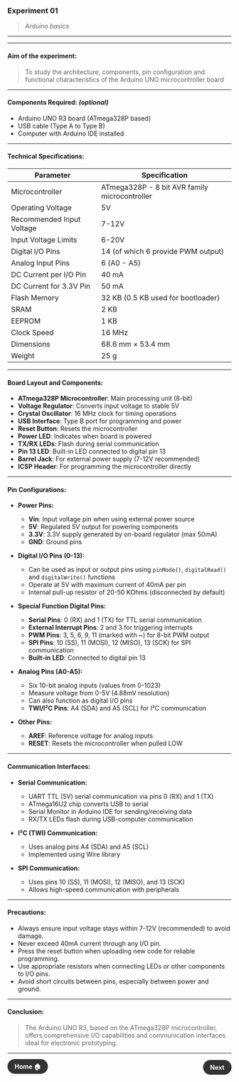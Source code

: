 ### **Experiment 01**
> *Arduino basics*

---
---

#### **Aim of the experiment:**
> To study the architecture, components, pin configuration and functional characteristics of the Arduino UNO microcontroller board

---

#### **Components Required:** *(optional)*
- Arduino UNO R3 board (ATmega328P based)
- USB cable (Type A to Type B)
- Computer with Arduino IDE installed

---




#### **Technical Specifications:**

| **Parameter** | **Specification** |
|-----------|--------------|
| Microcontroller | ATmega328P - 8 bit AVR family microcontroller |
| Operating Voltage | 5V |
| Recommended Input Voltage | 7-12V |
| Input Voltage Limits | 6-20V |
| Digital I/O Pins | 14 (of which 6 provide PWM output) |
| Analog Input Pins | 6 (A0 - A5) |
| DC Current per I/O Pin | 40 mA |
| DC Current for 3.3V Pin | 50 mA |
| Flash Memory | 32 KB (0.5 KB used for bootloader) |
| SRAM | 2 KB |
| EEPROM | 1 KB |
| Clock Speed | 16 MHz |
| Dimensions | 68.6 mm × 53.4 mm |
| Weight | 25 g |

---

#### **Board Layout and Components:**

- **ATmega328P Microcontroller**: Main processing unit (8-bit)
- **Voltage Regulator**: Converts input voltage to stable 5V
- **Crystal Oscillator**: 16 MHz clock for timing operations
- **USB Interface**: Type B port for programming and power
- **Reset Button**: Resets the microcontroller
- **Power LED**: Indicates when board is powered
- **TX/RX LEDs**: Flash during serial communication
- **Pin 13 LED**: Built-in LED connected to digital pin 13
- **Barrel Jack**: For external power supply (7-12V recommended)
- **ICSP Header**: For programming the microcontroller directly

---

#### **Pin Configurations:**

- **Power Pins:**
  - **Vin**: Input voltage pin when using external power source
  - **5V**: Regulated 5V output for powering components
  - **3.3V**: 3.3V supply generated by on-board regulator (max 50mA)
  - **GND**: Ground pins

- **Digital I/O Pins (0-13):**
  - Can be used as input or output pins using `pinMode()`, `digitalRead()` and `digitalWrite()` functions
  - Operate at 5V with maximum current of 40mA per pin
  - Internal pull-up resistor of 20-50 KOhms (disconnected by default)

- **Special Function Digital Pins:**
  - **Serial Pins**: 0 (RX) and 1 (TX) for TTL serial communication
  - **External Interrupt Pins**: 2 and 3 for triggering interrupts
  - **PWM Pins**: 3, 5, 6, 9, 11 (marked with ~) for 8-bit PWM output
  - **SPI Pins**: 10 (SS), 11 (MOSI), 12 (MISO), 13 (SCK) for SPI communication
  - **Built-in LED**: Connected to digital pin 13

- **Analog Pins (A0-A5):**
  - Six 10-bit analog inputs (values from 0-1023)
  - Measure voltage from 0-5V (4.88mV resolution)
  - Can also function as digital I/O pins
  - **TWI/I²C Pins**: A4 (SDA) and A5 (SCL) for I²C communication

- **Other Pins:**
  - **AREF**: Reference voltage for analog inputs
  - **RESET**: Resets the microcontroller when pulled LOW

---

#### **Communication Interfaces:**

- **Serial Communication:**
  - UART TTL (5V) serial communication via pins 0 (RX) and 1 (TX)
  - ATmega16U2 chip converts USB to serial
  - Serial Monitor in Arduino IDE for sending/receiving data
  - RX/TX LEDs flash during USB-computer communication

- **I²C (TWI) Communication:**
  - Uses analog pins A4 (SDA) and A5 (SCL)
  - Implemented using Wire library

- **SPI Communication:**
  - Uses pins 10 (SS), 11 (MOSI), 12 (MISO), and 13 (SCK)
  - Allows high-speed communication with peripherals

---

#### **Precautions:**

- Always ensure input voltage stays within 7-12V (recommended) to avoid damage.
- Never exceed 40mA current through any I/O pin.
- Press the reset button when uploading new code for reliable programming.
- Use appropriate resistors when connecting LEDs or other components to I/O pins.
- Avoid short circuits between pins, especially between power and ground.

---

#### **Conclusion:**

> The Arduino UNO R3, based on the ATmega328P microcontroller, offers comprehensive I/O capabilities and communication interfaces ideal for electronic prototyping.

---

<div style="display: flex; justify-content: space-between; align-items: center; margin: 20px 0;">
  <div style="text-align: left;">
    <a href="../" style="background: #333; color: white; padding: 8px 16px; border-radius: 20px; text-decoration: none; font-weight: bold;">Home 🏠</a>
  </div>
  <div style="text-align: right;">
    <a href="2.md" style="background: #333; color: white; padding: 8px 16px; border-radius: 20px; text-decoration: none; font-weight: bold;">Next</a>
  </div>
</div>
